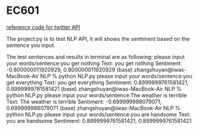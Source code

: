 # EC601

[reference code for twitter API](https://www.askpython.com/python/examples/extracting-tweets-using-twitter-api)

The project.py is to test NLP API, it will shows the sentiment based on the sentence you input.

The test sentences and results in terminal are as following:
please input your words/sentence:you get nothing
Text: you get nothing
Sentiment: -0.800000011920929, 0.800000011920929
(base) zhangshuyan@iwas-MacBook-Air NLP % python NLP.py
please input your words/sentence:you get everything
Text: you get everything
Sentiment: 0.8999999761581421, 0.8999999761581421
(base) zhangshuyan@iwas-MacBook-Air NLP % python NLP.py
please input your words/sentence:The weather is terrible
Text: The weather is terrible
Sentiment: -0.699999988079071, 0.699999988079071
(base) zhangshuyan@iwas-MacBook-Air NLP % python NLP.py
please input your words/sentence:you are handsome
Text: you are handsome
Sentiment: 0.8999999761581421, 0.8999999761581421

